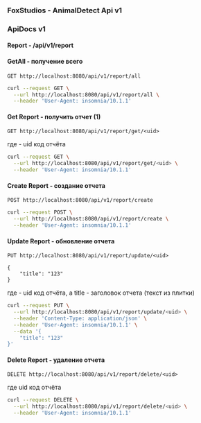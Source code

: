 ### FoxStudios - AnimalDetect Api v1
### ApiDocs v1

#### Report - /api/v1/report


#### GetAll - получение всего

```
GET http://localhost:8080/api/v1/report/all
```


```bash
curl --request GET \
  --url http://localhost:8080/api/v1/report/all \
  --header 'User-Agent: insomnia/10.1.1'

```

#### Get Report - получить отчет (1)

```
GET http://localhost:8080/api/v1/report/get/<uid>
```

где - uid код отчёта

```bash
curl --request GET \
  --url http://localhost:8080/api/v1/report/get/<uid> \
  --header 'User-Agent: insomnia/10.1.1'
```

#### Create Report - создание отчета

```
POST http://localhost:8080/api/v1/report/create
```

```bash
curl --request POST \
  --url http://localhost:8080/api/v1/report/create \
  --header 'User-Agent: insomnia/10.1.1'
```


#### Update Report - обновление отчета

```http request
PUT http://localhost:8080/api/v1/report/update/<uid>
```

```
{
    "title": "123"
}
```

где - uid код отчёта, а title - заголовок отчета (текст из плитки)

```bash
curl --request PUT \
  --url http://localhost:8080/api/v1/report/update/<uid> \
  --header 'Content-Type: application/json' \
  --header 'User-Agent: insomnia/10.1.1' \
  --data '{
	"title": "123"
}'
```


#### Delete Report - удаление отчета
```
DELETE http://localhost:8080/api/v1/report/delete/<uid>
```
где uid код отчёта
```bash
curl --request DELETE \
  --url http://localhost:8080/api/v1/report/delete/<uid> \
  --header 'User-Agent: insomnia/10.1.1'
```